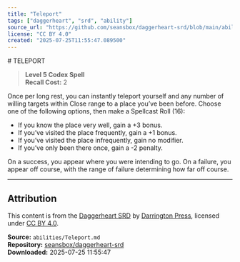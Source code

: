 ```yaml
---
title: "Teleport"
tags: ["daggerheart", "srd", "ability"]
source_url: "https://github.com/seansbox/daggerheart-srd/blob/main/abilities/Teleport.md"
license: "CC BY 4.0"
created: "2025-07-25T11:55:47.089500"
---
```


﻿# TELEPORT

> **Level 5 Codex Spell**  
> **Recall Cost:** 2

Once per long rest, you can instantly teleport yourself and any number of willing targets within Close range to a place you’ve been before. Choose one of the following options, then make a Spellcast Roll (16):

- If you know the place very well, gain a +3 bonus.
- If you’ve visited the place frequently, gain a +1 bonus.
- If you’ve visited the place infrequently, gain no modifier.
- If you’ve only been there once, gain a -2 penalty.

On a success, you appear where you were intending to go. On a failure, you appear off course, with the range of failure determining how far off course.

---

## Attribution

This content is from the [Daggerheart SRD](https://github.com/seansbox/daggerheart-srd/blob/main/abilities/Teleport.md) by [Darrington Press](https://darringtonpress.com/), licensed under [CC BY 4.0](https://creativecommons.org/licenses/by/4.0/).

**Source:** `abilities/Teleport.md`  
**Repository:** [seansbox/daggerheart-srd](https://github.com/seansbox/daggerheart-srd)  
**Downloaded:** 2025-07-25 11:55:47

